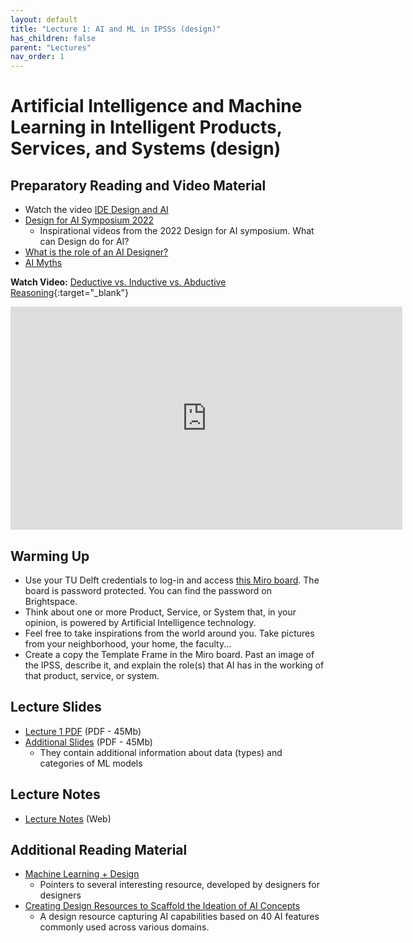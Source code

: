 ```yaml
---
layout: default
title: "Lecture 1: AI and ML in IPSSs (design)"
has_children: false
parent: "Lectures"
nav_order: 1
---
```


# Artificial Intelligence and Machine Learning in Intelligent Products, Services, and Systems (design)

## Preparatory Reading and Video Material

- Watch the video [IDE Design and AI](https://www.youtube.com/watch?v=l3BBir7Dljc)
- [Design for AI Symposium 2022](https://www.tudelft.nl/en/ide/news/conferences-and-symposia/design4ai-symposium)
  - Inspirational videos from the 2022 Design for AI symposium. What can Design do for AI? 
- [What is the role of an AI Designer?](https://amandalinden.medium.com/what-is-the-role-of-an-a-i-designer-6943711046ec)
- [AI Myths](https://www.aimyths.org)

**Watch Video:** [Deductive vs. Inductive vs. Abductive Reasoning](https://youtu.be/jX3OXwpEpl8){:target="\_blank"}

<iframe width="627" height="357" src="https://www.youtube.com/embed/jX3OXwpEpl8?si=1fMary-zhEaWy7-T" title="Deductive vs Inductive vs Abductive Reasoning | LiveScience" frameborder="0" allow="accelerometer; autoplay; clipboard-write; encrypted-media; gyroscope; picture-in-picture; web-share" allowfullscreen></iframe>


## Warming Up

- Use your TU Delft credentials to log-in and access [this Miro board](https://miro.com/app/board/uXjVOPzwy3E=/). The board is password protected. You can find the password on Brightspace. 
- Think about one or more Product, Service, or System that, in your opinion, is powered by Artificial Intelligence technology.
- Feel free to take inspirations from the world around you. Take pictures from your neighborhood, your home, the faculty...
- Create a copy the Template Frame in the Miro board. Past an image of the IPSS, describe it, and explain the role(s) that AI has in the working of that product, service, or system. 

## Lecture Slides

- [Lecture 1 PDF]({{site.baseurl}}/assets/slides/ML4D-L1-2324.pdf) (PDF - 45Mb)
- [Additional Slides]({{site.baseurl}}/assets/slides/ML4D-L2-2223.pdf) (PDF - 45Mb)
  - They contain additional information about data (types) and categories of ML models
  

## Lecture Notes

- [Lecture Notes](https://surfdrive.surf.nl/files/index.php/s/RyBCGg8LJ1HgXFG) (Web)

## Additional Reading Material

- [Machine Learning + Design](https://machinelearning.design/)
  - Pointers to several interesting resource, developed by designers for designers 
- [Creating Design Resources to Scaffold the Ideation of AI Concepts](https://dl.acm.org/doi/fullHtml/10.1145/3563657.3596058)
  - A design resource capturing AI capabilities based on 40 AI features commonly used across various domains.

